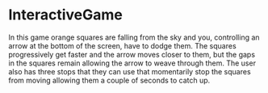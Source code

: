 # InteractiveGame
In this game orange squares are falling from the sky and you, controlling an arrow at the bottom of the screen, have to dodge them.
The squares progressively get faster and the arrow moves closer to them, but the gaps in the squares remain allowing the arrow to weave through them.
The user also has three stops that they can use that momentarily stop the squares from moving allowing them a couple of seconds to catch up.
